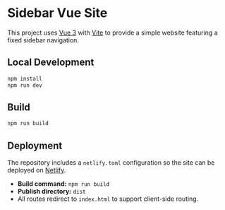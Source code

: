 # Sidebar Vue Site

This project uses [Vue 3](https://vuejs.org/) with [Vite](https://vitejs.dev/) to provide a simple website featuring a fixed sidebar navigation.

## Local Development

```bash
npm install
npm run dev
```

## Build

```bash
npm run build
```

## Deployment

The repository includes a `netlify.toml` configuration so the site can be deployed on [Netlify](https://www.netlify.com/).

- **Build command:** `npm run build`
- **Publish directory:** `dist`
- All routes redirect to `index.html` to support client-side routing.
